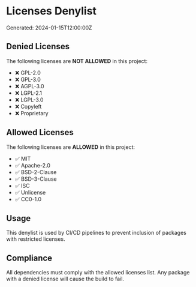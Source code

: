 # Licenses Denylist

Generated: 2024-01-15T12:00:00Z

## Denied Licenses

The following licenses are **NOT ALLOWED** in this project:

- ❌ GPL-2.0
- ❌ GPL-3.0
- ❌ AGPL-3.0
- ❌ LGPL-2.1
- ❌ LGPL-3.0
- ❌ Copyleft
- ❌ Proprietary

## Allowed Licenses

The following licenses are **ALLOWED** in this project:

- ✅ MIT
- ✅ Apache-2.0
- ✅ BSD-2-Clause
- ✅ BSD-3-Clause
- ✅ ISC
- ✅ Unlicense
- ✅ CC0-1.0

## Usage

This denylist is used by CI/CD pipelines to prevent inclusion of packages with restricted licenses.

## Compliance

All dependencies must comply with the allowed licenses list. Any package with a denied license will cause the build to fail.
